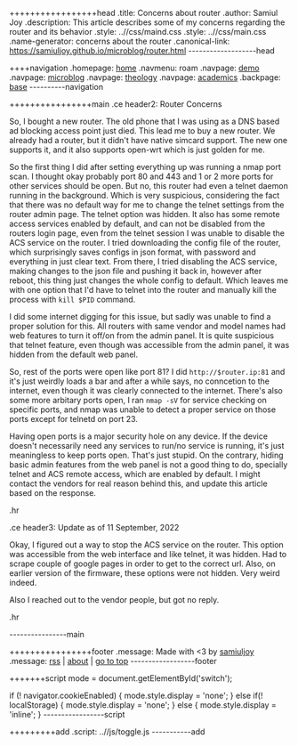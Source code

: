 +++++++++++++++++head
.title: Concerns about router
.author: Samiul Joy
.description: This article describes some of my concerns regarding the router and its behavior
.style: ..//css/maind.css
.style: ..//css/main.css
.name-generator: concerns about the router
.canonical-link: https://samiuljoy.github.io/microblog/router.html
-------------------head

++++navigation
.homepage: [home](..//index.html)
.navmenu: roam
.navpage: [demo](..//demo/base.html)
.navpage: [microblog](..//microblog/base.html)
.navpage: [theology](..//theology/base.html)
.navpage: [academics](..//academics/base.html)
.backpage: [base](base.html)
----------navigation

++++++++++++++++main
.ce header2: Router Concerns

So, I bought a new router. The old phone that I was using as a DNS based ad blocking access point just died. This lead me to buy a new router. We already had a router, but it didn't have native simcard support. The new one supports it, and it also supports open-wrt which is just golden for me.

So the first thing I did after setting everything up was running a nmap port scan. I thought okay probably port 80 and 443 and 1 or 2 more ports for other services should be open. But no, this router had even a telnet daemon running in the background. Which is very suspicious, considering the fact that there was no default way for me to change the telnet settings from the router admin page. The telnet option was hidden. It also has some remote access services enabled by default, and can not be disabled from the routers login page, even from the telnet session I was unable to disable the ACS service on the router. I tried downloading the config file of the router, which surprisingly saves configs in json format, with password and everything in just clear text. From there, I tried disabling the ACS service, making changes to the json file and pushing it back in, however after reboot, this thing just changes the whole config to default. Which leaves me with one option that I'd have to telnet into the router and manually kill the process with `kill $PID` command.

I did some internet digging for this issue, but sadly was unable to find a proper solution for this. All routers with same vendor and model names had web features to turn it off/on from the admin panel. It is quite suspicious that telnet feature, even though was accessible from the admin panel, it was hidden from the default web panel.

So, rest of the ports were open like port 81? I did `http://$router.ip:81` and it's just weirdly loads a bar and after a while says, no conncetion to the internet, even though it was clearly connected to the internet. There's also some more arbitary ports open, I ran `nmap -sV` for service checking on specific ports, and nmap was unable to detect a proper service on those ports except for telnetd on port 23.

Having open ports is a major security hole on any device. If the device doesn't necessarily need any services to run/no service is running, it's just meaningless to keep ports open. That's just stupid. On the contrary, hiding basic admin features from the web panel is not a good thing to do, specially telnet and ACS remote access, which are enabled by default. I might contact the vendors for real reason behind this, and update this article based on the response.

.hr

.ce header3: Update as of 11 September, 2022

Okay, I figured out a way to stop the ACS service on the router. This option was accessible from the web interface and like telnet, it was hidden. Had to scrape couple of google pages in order to get to the correct url. Also, on earlier version of the firmware, these options were not hidden. Very weird indeed.

Also I reached out to the vendor people, but got no reply.


.hr

----------------main

++++++++++++++++footer
.message: Made with <3 by [samiuljoy](https://github.com/samiuljoy)
.message: [rss](/rss.xml) | [about](/about.html) | [go to top](#)
------------------footer

+++++++script
mode = document.getElementById('switch');

if (! navigator.cookieEnabled) {
	mode.style.display = 'none';
}
else if(! localStorage) {
	mode.style.display = 'none';
}
else {
	mode.style.display = 'inline';
}
-----------------script

+++++++++add
.script: ..//js/toggle.js
-----------add


